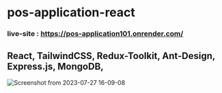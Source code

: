 # pos-application-react

### live-site : https://pos-application101.onrender.com/

## React, TailwindCSS, Redux-Toolkit, Ant-Design, Express.js, MongoDB,

![Screenshot from 2023-07-27 16-09-08](https://github.com/bedripamukcu/pos-application-react/assets/78436362/f1ea28cb-3332-4b15-8cd9-056976fe09a3)
